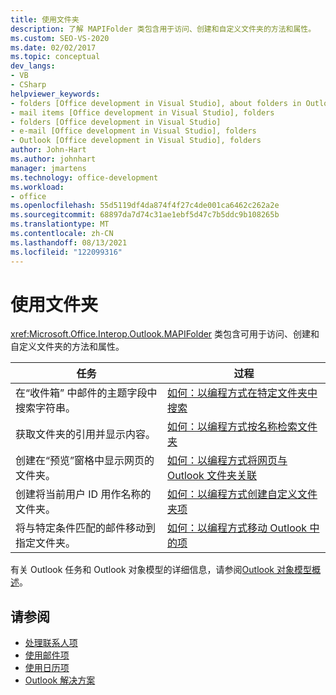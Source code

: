 ```yaml
---
title: 使用文件夹
description: 了解 MAPIFolder 类包含用于访问、创建和自定义文件夹的方法和属性。
ms.custom: SEO-VS-2020
ms.date: 02/02/2017
ms.topic: conceptual
dev_langs:
- VB
- CSharp
helpviewer_keywords:
- folders [Office development in Visual Studio], about folders in Outlook
- mail items [Office development in Visual Studio], folders
- folders [Office development in Visual Studio]
- e-mail [Office development in Visual Studio], folders
- Outlook [Office development in Visual Studio], folders
author: John-Hart
ms.author: johnhart
manager: jmartens
ms.technology: office-development
ms.workload:
- office
ms.openlocfilehash: 55d5119df4da874f4f27c4de001ca6462c262a2e
ms.sourcegitcommit: 68897da7d74c31ae1ebf5d47c7b5ddc9b108265b
ms.translationtype: MT
ms.contentlocale: zh-CN
ms.lasthandoff: 08/13/2021
ms.locfileid: "122099316"
---
```

# <a name="work-with-folders"></a>使用文件夹
  <xref:Microsoft.Office.Interop.Outlook.MAPIFolder> 类包含可用于访问、创建和自定义文件夹的方法和属性。

|任务|过程|
|----------|---------------|
|在“收件箱” 中邮件的主题字段中搜索字符串。|[如何：以编程方式在特定文件夹中搜索](../vsto/how-to-programmatically-search-within-a-specific-folder.md)|
|获取文件夹的引用并显示内容。|[如何：以编程方式按名称检索文件夹](../vsto/how-to-programmatically-retrieve-a-folder-by-name.md)|
|创建在“预览”窗格中显示网页的文件夹。|[如何：以编程方式将网页与 Outlook 文件夹关联](../vsto/how-to-programmatically-associate-a-web-page-with-an-outlook-folder.md)|
|创建将当前用户 ID 用作名称的文件夹。|[如何：以编程方式创建自定义文件夹项](../vsto/how-to-programmatically-create-custom-folder-items.md)|
|将与特定条件匹配的邮件移动到指定文件夹。|[如何：以编程方式移动 Outlook 中的项](../vsto/how-to-programmatically-move-items-in-outlook.md)|

 有关 Outlook 任务和 Outlook 对象模型的详细信息，请参阅[Outlook 对象模型概述](../vsto/outlook-object-model-overview.md)。

## <a name="see-also"></a>请参阅
- [处理联系人项](../vsto/working-with-contact-items.md)
- [使用邮件项](../vsto/working-with-mail-items.md)
- [使用日历项](../vsto/working-with-calendar-items.md)
- [Outlook 解决方案](../vsto/outlook-solutions.md)
